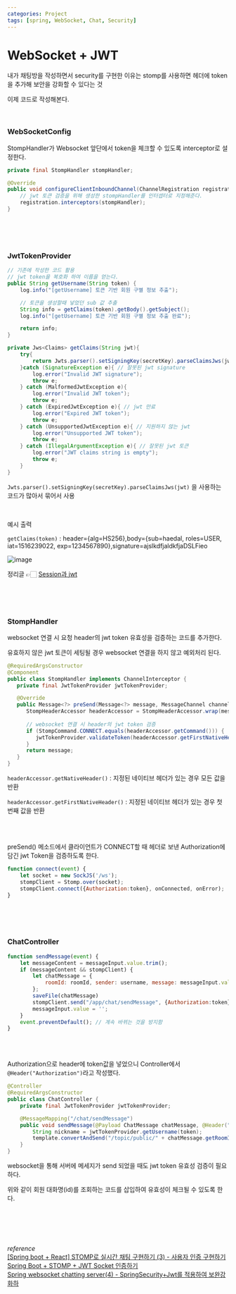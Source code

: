 ```yaml
---
categories: Project
tags: [spring, WebSocket, Chat, Security]
---
```


# WebSocket + JWT
내가 채팅방을 작성하면서 security를 구현한 이유는 stomp를 사용하면 헤더에 token을 추가해 보안을 강화할 수 있다는 것

이제 코드로 작성해본다.

<br>

### WebSocketConfig
StompHandler가 Websocket 앞단에서 token을 체크할 수 있도록 interceptor로 설정한다.
```java
private final StompHandler stompHandler;

@Override
public void configureClientInboundChannel(ChannelRegistration registration){
    // jwt 토큰 검증을 위해 생성한 stompHandler를 인터셉터로 지정해준다.
    registration.interceptors(stompHandler);
}
```
<br><br><br>

### JwtTokenProvider
```java
// 기존에 작성한 코드 활용
// jwt token을 복호화 하여 이름을 얻는다.
public String getUsername(String token) {
    log.info("[getUsername] 토큰 기반 회원 구별 정보 추출");

    // 토큰을 생성할때 넣었던 sub 값 추출
    String info = getClaims(token).getBody().getSubject();
    log.info("[getUsername] 토큰 기반 회원 구별 정보 추출 완료");

    return info;
}

private Jws<Claims> getClaims(String jwt){
    try{
        return Jwts.parser().setSigningKey(secretKey).parseClaimsJws(jwt);
    }catch (SignatureException e){ // 잘못된 jwt signature
        log.error("Invalid JWT signature");
        throw e;
    } catch (MalformedJwtException e){
        log.error("Invalid JWT token");
        throw e;
    } catch (ExpiredJwtException e){ // jwt 만료
        log.error("Expired JWT token");
        throw e;
    } catch (UnsupportedJwtException e){ // 지원하지 않는 jwt
        log.error("Unsupported JWT token");
        throw e;
    } catch (IllegalArgumentException e){ // 잘못된 jwt 토큰
        log.error("JWT claims string is empty");
        throw e;
    }
}
```
`Jwts.parser().setSigningKey(secretKey).parseClaimsJws(jwt)` 을 사용하는 코드가 많아서 묶어서 사용

<br>

예시 출력

`getClaims(token)` : header={alg=HS256},body={sub=haedal, roles=USER, iat=1516239022, exp=1234567890},signature=ajslkdfjaldkfjaDSLFieo

![image](https://user-images.githubusercontent.com/74857364/224392770-dd5f8550-e18c-45f0-ba73-d7b4ffa46d24.png)

정리글 👉🏻 [Session과 jwt](https://haedal-uni.github.io/posts/Session%EA%B3%BC-JWT/)

<br><br><br>

### StompHandler
websocket 연결 시 요청 header의 jwt token 유효성을 검증하는 코드를 추가한다.

유효하지 않은 jwt 토큰이 세팅될 경우 websocket 연결을 하지 않고 예외처리 된다.

```java
@RequiredArgsConstructor
@Component
public class StompHandler implements ChannelInterceptor {
   private final JwtTokenProvider jwtTokenProvider;

   @Override
   public Message<?> preSend(Message<?> message, MessageChannel channel) {
      StompHeaderAccessor headerAccessor = StompHeaderAccessor.wrap(message);
    
      // websocket 연결 시 header의 jwt token 검증
      if (StompCommand.CONNECT.equals(headerAccessor.getCommand())) {
         jwtTokenProvider.validateToken(headerAccessor.getFirstNativeHeader("Authorization"));
      }
      return message;
   }
}
```
`headerAccessor.getNativeHeader()` : 지정된 네이티브 헤더가 있는 경우 모든 값을 반환

`headerAccessor.getFirstNativeHeader()` : 지정된 네이티브 헤더가 있는 경우 첫 번째 값을 반환

<br><br>

preSend() 메소드에서 클라이언트가 CONNECT할 때 헤더로 보낸 Authorization에 담긴 jwt Token을 검증하도록 한다.
```js
function connect(event) {
    let socket = new SockJS('/ws');
    stompClient = Stomp.over(socket);
    stompClient.connect({Authorization:token}, onConnected, onError);
}

```

<br><br><br>

### ChatController

```js
function sendMessage(event) {
    let messageContent = messageInput.value.trim();
    if (messageContent && stompClient) {
        let chatMessage = {
            roomId: roomId, sender: username, message: messageInput.value, type: 'TALK'
        };
        saveFile(chatMessage)
        stompClient.send("/app/chat/sendMessage", {Authorization:token}, JSON.stringify(chatMessage));
        messageInput.value = '';
    }
    event.preventDefault(); // 계속 바뀌는 것을 방지함
}
```

<br><br>

Authorization으로 header에 token값을 넣었으니 Controller에서 `@Header("Authorization")`라고 작성했다.   
```java
@Controller
@RequiredArgsConstructor
public class ChatController {
    private final JwtTokenProvider jwtTokenProvider;

    @MessageMapping("/chat/sendMessage")
    public void sendMessage(@Payload ChatMessage chatMessage, @Header("Authorization") String token) {
        String nickname = jwtTokenProvider.getUsername(token);
        template.convertAndSend("/topic/public/" + chatMessage.getRoomId(), chatMessage);
    }
}  
```
websocket을 통해 서버에 메세지가 send 되었을 때도 jwt token 유효성 검증이 필요하다.

위와 같이 회원 대화명(id)를 조회하는 코드를 삽입하여 유효성이 체크될 수 있도록 한다.   
    

<br><br><br><br>

*reference*          
[[Spring boot + React] STOMP로 실시간 채팅 구현하기 (3) - 사용자 인증 구현하기](https://velog.io/@dldmswjd322/Spring-boot-React-STOMP%EB%A1%9C-%EC%8B%A4%EC%8B%9C%EA%B0%84-%EC%B1%84%ED%8C%85-%EA%B5%AC%ED%98%84%ED%95%98%EA%B8%B0-3-%EC%82%AC%EC%9A%A9%EC%9E%90-%EC%9D%B8%EC%A6%9D-%EA%B5%AC%ED%98%84%ED%95%98%EA%B8%B0)               
[Spring Boot + STOMP + JWT Socket 인증하기](https://velog.io/@tlatldms/Spring-Boot-STOMP-JWT-Socket-%EC%9D%B8%EC%A6%9D%ED%95%98%EA%B8%B0)                           
[Spring websocket chatting server(4) - SpringSecurity+Jwt를 적용하여 보완강화하](https://www.daddyprogrammer.org/post/5072/spring-websocket-chatting-server-spring-security-jwt/)               

